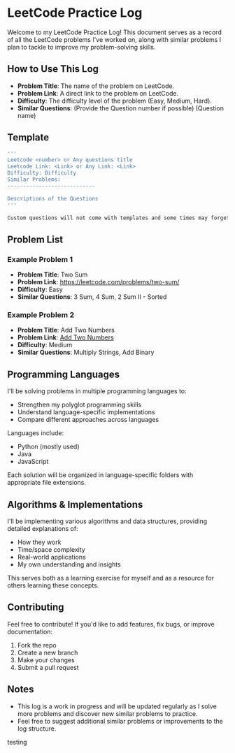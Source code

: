 # LeetCode Practice Log

Welcome to my LeetCode Practice Log! This document serves as a record of all the LeetCode problems I've worked on, along with similar problems I plan to tackle to improve my problem-solving skills.

## How to Use This Log

- **Problem Title**: The name of the problem on LeetCode.
- **Problem Link**: A direct link to the problem on LeetCode.
- **Difficulty**: The difficulty level of the problem (Easy, Medium, Hard).
- **Similar Questions**: (Provide the Question number if possible) (Question name)

## Template
```Bash
'''
Leetcode <number> or Any questions title
Leetcode Link: <Link> or Any Link: <Link>
Difficulty: Difficulty
Similar Problems: 
----------------------------

Descriptions of the Questions
'''

Custom questions will not come with templates and some times may forget to add in the template please excuse.
```

## Problem List

### Example Problem 1

- **Problem Title**: Two Sum
- **Problem Link**: https://leetcode.com/problems/two-sum/
- **Difficulty**: Easy
- **Similar Questions**: 3 Sum, 4 Sum, 2 Sum II - Sorted

### Example Problem 2

- **Problem Title**: Add Two Numbers
- **Problem Link**: [Add Two Numbers](https://leetcode.com/problems/add-two-numbers/)
- **Difficulty**: Medium
- **Similar Questions**: Multiply Strings, Add Binary


## Programming Languages

I'll be solving problems in multiple programming languages to:
- Strengthen my polyglot programming skills
- Understand language-specific implementations
- Compare different approaches across languages

Languages include:
- Python (mostly used)
- Java
- JavaScript

Each solution will be organized in language-specific folders with appropriate file extensions.

## Algorithms & Implementations
I'll be implementing various algorithms and data structures, providing detailed explanations of:
- How they work
- Time/space complexity
- Real-world applications
- My own understanding and insights

This serves both as a learning exercise for myself and as a resource for others learning these concepts.

## Contributing
Feel free to contribute! If you'd like to add features, fix bugs, or improve documentation:

1. Fork the repo
2. Create a new branch
3. Make your changes
4. Submit a pull request

## Notes

- This log is a work in progress and will be updated regularly as I solve more problems and discover new similar problems to practice.
- Feel free to suggest additional similar problems or improvements to the log structure.

testing